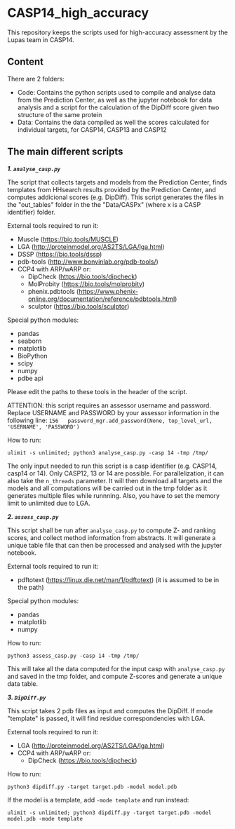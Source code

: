 # CASP14_high_accuracy

This repository keeps the scripts used for high-accuracy assessment by the Lupas team in CASP14.

## Content

There are 2 folders:

 - Code: Contains the python scripts used to compile and analyse data from the Prediction Center, as well as the jupyter notebook for data analysis and a script for the calculation of the DipDiff score given two structure of the same protein
 - Data: Contains the data compiled as well the scores calculated for individual targets, for CASP14, CASP13 and CASP12

## The main different scripts

***1. ```analyse_casp.py```***

The script that collects targets and models from the Prediction Center, finds templates from HHsearch results provided by the Prediction Center, and computes addicional scores (e.g. DipDiff). This script generates the files in the "out_tables" folder in the the "Data/CASPx" (where x is a CASP identifier) folder.

External tools required to run it:

 - Muscle (https://bio.tools/MUSCLE)
 - LGA (http://proteinmodel.org/AS2TS/LGA/lga.html)
 - DSSP (https://bio.tools/dssp)
 - pdb-tools (http://www.bonvinlab.org/pdb-tools/)
 - CCP4 with ARP/wARP or:
   - DipCheck (https://bio.tools/dipcheck)
   - MolProbity (https://bio.tools/molprobity)
   - phenix.pdbtools (https://www.phenix-online.org/documentation/reference/pdbtools.html)
   - sculptor (https://bio.tools/sculptor)

Special python modules:
 - pandas
 - seaborn
 - matplotlib
 - BioPython
 - scipy
 - numpy
 - pdbe api

Please edit the paths to these tools in the header of the script.

ATTENTION: this script requires an assessor username and password. Replace USERNAME and PASSWORD by your assessor information in the following line: ```156   password_mgr.add_password(None, top_level_url, 'USERNAME', 'PASSWORD')```

How to run: 

```
ulimit -s unlimited; python3 analyse_casp.py -casp 14 -tmp /tmp/
```

The only input needed to run this script is a casp identifier (e.g. CASP14, casp14 or 14). Only CASP12, 13 or 14 are possible. For parallelization, it can also take the ```n_threads``` parameter. It will then download all targets and the models and all computations will be carried out in the tmp folder as it generates multiple files while runnning. Also, you have to set the memory limit to unlimited due to LGA.


***2. ```assess_casp.py```***

This script shall be run after ```analyse_casp.py``` to compute Z- and ranking scores, and collect method information from abstracts. It will generate a unique table file that can then be processed and analysed with the jupyter notebook. 

External tools required to run it:

 - pdftotext (https://linux.die.net/man/1/pdftotext) (it is assumed to be in the path)

Special python modules:
 - pandas
 - matplotlib
 - numpy

How to run: 

```
python3 assess_casp.py -casp 14 -tmp /tmp/
```

This will take all the data computed for the input casp with ```analyse_casp.py``` and saved in the tmp folder, and compute Z-scores and generate a unique data table.


***3. ```DipDiff.py```***

This script takes 2 pdb files as input and computes the DipDiff. If mode "template" is passed, it will find residue correspondencies with LGA.

External tools required to run it:

 - LGA (http://proteinmodel.org/AS2TS/LGA/lga.html)
 - CCP4 with ARP/wARP or:
   - DipCheck (https://bio.tools/dipcheck)

How to run: 

```
python3 dipdiff.py -target target.pdb -model model.pdb
```

If the model is a template, add ```-mode template``` and run instead:

```
ulimit -s unlimited; python3 dipdiff.py -target target.pdb -model model.pdb -mode template
```

